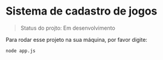 <h1> Sistema de cadastro de jogos </h1>

> Status do projto: Em desenvolvimento

Para rodar esse projeto na sua máquina, por favor digite:

```
node app.js
```

